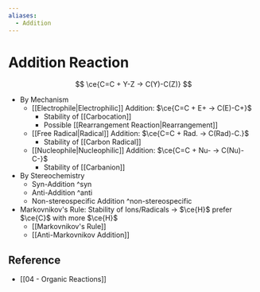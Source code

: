 ```yaml
---
aliases:
  - Addition
---
```


# Addition Reaction

$$
\ce{C=C + Y-Z -> C(Y)-C(Z)}
$$

- By Mechanism
	- [[Electrophile|Electrophilic]] Addition: $\ce{C=C + E+ -> C(E)-C+}$
		- Stability of [[Carbocation]]
		- Possible [[Rearrangement Reaction|Rearrangement]]
	- [[Free Radical|Radical]] Addition: $\ce{C=C + Rad. -> C(Rad)-C.}$
		- Stability of [[Carbon Radical]]
	- [[Nucleophile|Nucleophilic]] Addition: $\ce{C=C + Nu- -> C(Nu)-C-}$
		- Stability of [[Carbanion]]
- By Stereochemistry
	- Syn-Addition ^syn
	- Anti-Addition ^anti
	- Non-stereospecific Addition ^non-stereospecific
- Markovnikov's Rule: Stability of Ions/Radicals → $\ce{H}$ prefer $\ce{C}$ with more $\ce{H}$
	- [[Markovnikov's Rule]]
	- [[Anti-Markovnikov Addition]]

## Reference

- [[04 - Organic Reactions]]
